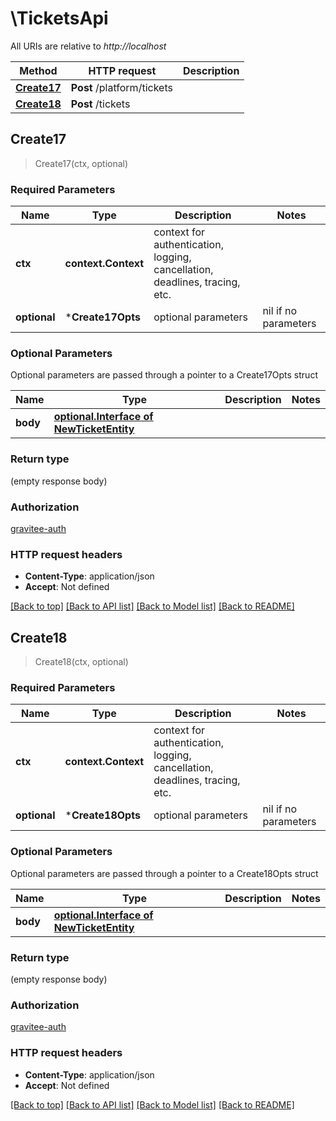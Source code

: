 # \TicketsApi

All URIs are relative to *http://localhost*

Method | HTTP request | Description
------------- | ------------- | -------------
[**Create17**](TicketsApi.md#Create17) | **Post** /platform/tickets | 
[**Create18**](TicketsApi.md#Create18) | **Post** /tickets | 



## Create17

> Create17(ctx, optional)



### Required Parameters


Name | Type | Description  | Notes
------------- | ------------- | ------------- | -------------
**ctx** | **context.Context** | context for authentication, logging, cancellation, deadlines, tracing, etc.
 **optional** | ***Create17Opts** | optional parameters | nil if no parameters

### Optional Parameters

Optional parameters are passed through a pointer to a Create17Opts struct


Name | Type | Description  | Notes
------------- | ------------- | ------------- | -------------
 **body** | [**optional.Interface of NewTicketEntity**](NewTicketEntity.md)|  | 

### Return type

 (empty response body)

### Authorization

[gravitee-auth](../README.md#gravitee-auth)

### HTTP request headers

- **Content-Type**: application/json
- **Accept**: Not defined

[[Back to top]](#) [[Back to API list]](../README.md#documentation-for-api-endpoints)
[[Back to Model list]](../README.md#documentation-for-models)
[[Back to README]](../README.md)


## Create18

> Create18(ctx, optional)



### Required Parameters


Name | Type | Description  | Notes
------------- | ------------- | ------------- | -------------
**ctx** | **context.Context** | context for authentication, logging, cancellation, deadlines, tracing, etc.
 **optional** | ***Create18Opts** | optional parameters | nil if no parameters

### Optional Parameters

Optional parameters are passed through a pointer to a Create18Opts struct


Name | Type | Description  | Notes
------------- | ------------- | ------------- | -------------
 **body** | [**optional.Interface of NewTicketEntity**](NewTicketEntity.md)|  | 

### Return type

 (empty response body)

### Authorization

[gravitee-auth](../README.md#gravitee-auth)

### HTTP request headers

- **Content-Type**: application/json
- **Accept**: Not defined

[[Back to top]](#) [[Back to API list]](../README.md#documentation-for-api-endpoints)
[[Back to Model list]](../README.md#documentation-for-models)
[[Back to README]](../README.md)

